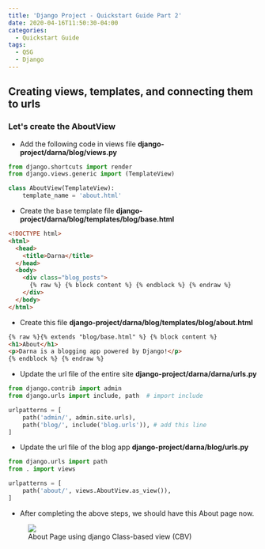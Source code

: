 ```yaml
---
title: 'Django Project - Quickstart Guide Part 2'
date: 2020-04-16T11:50:30-04:00
categories:
  - Quickstart Guide
tags:
  - QSG
  - Django
---
```


## Creating views, templates, and connecting them to urls

### Let's create the AboutView

- Add the following code in views file **django-project/darna/blog/views.py**

```python
from django.shortcuts import render
from django.views.generic import (TemplateView)

class AboutView(TemplateView):
    template_name = 'about.html'
```

- Create the base template file **django-project/darna/blog/templates/blog/base.html**

```html
<!DOCTYPE html>
<html>
  <head>
    <title>Darna</title>
  </head>
  <body>
    <div class="blog_posts">
      {% raw %} {% block content %} {% endblock %} {% endraw %}
    </div>
  </body>
</html>
```

- Create this file **django-project/darna/blog/templates/blog/about.html**

```html
{% raw %}{% extends "blog/base.html" %} {% block content %}
<h1>About</h1>
<p>Darna is a blogging app powered by Django!</p>
{% endblock %} {% endraw %}
```

- Update the url file of the entire site **django-project/darna/darna/urls.py**

```python
from django.contrib import admin
from django.urls import include, path  # import include

urlpatterns = [
    path('admin/', admin.site.urls),
    path('blog/', include('blog.urls')), # add this line
]
```

- Update the url file of the blog app **django-project/darna/blog/urls.py**

```python
from django.urls import path
from . import views

urlpatterns = [
    path('about/', views.AboutView.as_view()),
]
```

- After completing the above steps, we should have this About page now.
<figure>
   <img src="{{ site.url }}{{ site.baseurl }}/assets/images/django-about-view.png">
   <figcaption>About Page using django Class-based view (CBV)</figcaption>
</figure>
